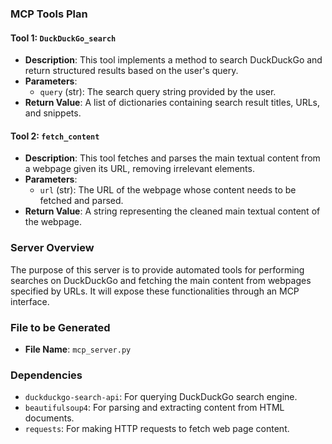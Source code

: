 ### MCP Tools Plan

#### Tool 1: `DuckDuckGo_search`
- **Description**: This tool implements a method to search DuckDuckGo and return structured results based on the user's query.
- **Parameters**:
  - `query` (str): The search query string provided by the user.
- **Return Value**: A list of dictionaries containing search result titles, URLs, and snippets.

#### Tool 2: `fetch_content`
- **Description**: This tool fetches and parses the main textual content from a webpage given its URL, removing irrelevant elements.
- **Parameters**:
  - `url` (str): The URL of the webpage whose content needs to be fetched and parsed.
- **Return Value**: A string representing the cleaned main textual content of the webpage.

### Server Overview
The purpose of this server is to provide automated tools for performing searches on DuckDuckGo and fetching the main content from webpages specified by URLs. It will expose these functionalities through an MCP interface.

### File to be Generated
- **File Name**: `mcp_server.py`

### Dependencies
- `duckduckgo-search-api`: For querying DuckDuckGo search engine.
- `beautifulsoup4`: For parsing and extracting content from HTML documents.
- `requests`: For making HTTP requests to fetch web page content.
